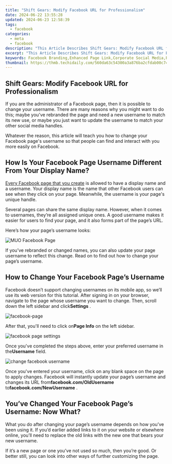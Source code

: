 ```yaml
---
title: "Shift Gears: Modify Facebook URL for Professionalism"
date: 2024-06-22 13:55:28
updated: 2024-06-23 12:58:39
tags:
  - facebook
categories:
  - meta
  - facebook
description: "This Article Describes Shift Gears: Modify Facebook URL for Professionalism"
excerpt: "This Article Describes Shift Gears: Modify Facebook URL for Professionalism"
keywords: Facebook Branding,Enhanced Page Link,Corporate Social Media,Professional FB Profile,URL Personalization,Business Social Network,Elevated Social Presence
thumbnail: https://thmb.techidaily.com/560da63c54300a3a876ba2cfdab00c7431c7174d8c1f2c53836ffd296ae56332.jpg
---
```


## Shift Gears: Modify Facebook URL for Professionalism

 If you are the administrator of a Facebook page, then it is possible to change your username. There are many reasons why you might want to do this; maybe you’ve rebranded the page and need a new username to match its new use, or maybe you just want to update the username to match your other social media handles.

 Whatever the reason, this article will teach you how to change your Facebook page's username so that people can find and interact with you more easily on Facebook.

## How Is Your Facebook Page Username Different From Your Display Name?

[Every Facebook page that you create](https://www.makeuseof.com/tag/how-to-create-a-facebook-business-page/) is allowed to have a display name and a username. Your display name is the name that other Facebook users can see when they click on your page. Meanwhile, the username is your page's unique handle.

 Several pages can share the same display name. However, when it comes to usernames, they’re all assigned unique ones. A good username makes it easier for users to find your page, and it also forms part of the page’s URL.

Here’s how your page’s username looks:

![MUO Facebook Page](https://static1.makeuseofimages.com/wordpress/wp-content/uploads/2021/10/MUO-Facebook-Page.JPG)

 If you’ve rebranded or changed names, you can also update your page username to reflect this change. Read on to find out how to change your page’s username.

## How to Change Your Facebook Page’s Username

 Facebook doesn’t support changing usernames on its mobile app, so we’ll use its web version for this tutorial. After signing in on your browser, navigate to the page whose username you want to change. Then, scroll down the left sidebar and click**Settings** .

![facebook-page](https://static1.makeuseofimages.com/wordpress/wp-content/uploads/2021/10/facebook-page-1.JPG)

 After that, you'll need to click on**Page Info** on the left sidebar.

![facebook page settings](https://static1.makeuseofimages.com/wordpress/wp-content/uploads/2021/10/facebook-page-settings.JPG)

 Once you've completed the steps above, enter your preferred username in the**Username** field.

![change facebook username](https://static1.makeuseofimages.com/wordpress/wp-content/uploads/2021/10/change-facebook-username.JPG)

 Once you've entered your username, click on any blank space on the page to apply changes. Facebook will instantly update your page’s username and changes its URL from**facebook.com/OldUsername** to**facebook.com/NewUsername** .

## You’ve Changed Your Facebook Page’s Username: Now What?

 What you do after changing your page’s username depends on how you’ve been using it. If you’d earlier added links to it on your website or elsewhere online, you’ll need to replace the old links with the new one that bears your new username.

 If it’s a new page or one you’ve not used so much, then you’re good. Or better still, you can look into other ways of further customizing the page.


<ins class="adsbygoogle"
     style="display:block"
     data-ad-format="autorelaxed"
     data-ad-client="ca-pub-7571918770474297"
     data-ad-slot="1223367746"></ins>



<ins class="adsbygoogle"
     style="display:block"
     data-ad-client="ca-pub-7571918770474297"
     data-ad-slot="8358498916"
     data-ad-format="auto"
     data-full-width-responsive="true"></ins>
